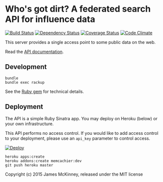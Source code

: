 # Who's got dirt? A federated search API for influence data

[![Build Status](https://secure.travis-ci.org/influencemapping/whos_got_dirt-server.png)](https://travis-ci.org/influencemapping/whos_got_dirt-server)
[![Dependency Status](https://gemnasium.com/influencemapping/whos_got_dirt-server.png)](https://gemnasium.com/influencemapping/whos_got_dirt-server)
[![Coverage Status](https://coveralls.io/repos/influencemapping/whos_got_dirt-server/badge.svg)](https://coveralls.io/r/influencemapping/whos_got_dirt-server)
[![Code Climate](https://codeclimate.com/github/influencemapping/whos_got_dirt-server.png)](https://codeclimate.com/github/influencemapping/whos_got_dirt-server)

This server provides a single access point to some public data on the web.

Read the [API documentation](https://influencemapping.github.io/whos_got_dirt-server/).

## Development

```
bundle
bundle exec rackup
```

See the [Ruby gem](https://github.com/influencemapping/whos_got_dirt-gem) for technical details.

## Deployment

The API is a simple Ruby Sinatra app. You may deploy on Heroku (below) or your own infrastructure.

This API performs no access control. If you would like to add access control to your deployment, please use an `api_key` parameter to control access.

[![Deploy](https://www.herokucdn.com/deploy/button.png)](https://heroku.com/deploy)

```
heroku apps:create
heroku addons:create memcachier:dev
git push heroku master
```

Copyright (c) 2015 James McKinney, released under the MIT license
